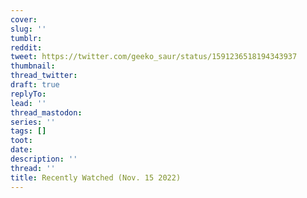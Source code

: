 ```yaml
---
cover:
slug: ''
tumblr:
reddit:
tweet: https://twitter.com/geeko_saur/status/1591236518194343937
thumbnail:
thread_twitter:
draft: true
replyTo:
lead: ''
thread_mastodon:
series: ''
tags: []
toot:
date:
description: ''
thread: ''
title: Recently Watched (Nov. 15 2022)
---
```

